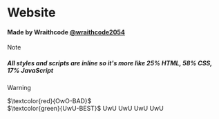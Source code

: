 # Website
#### Made by Wraithcode [@wraithcode2054](https://github.com/wraithcode2054)
> [!NOTE]
> ##### All styles and scripts are inline so it's more like 25% HTML, 58% CSS, 17% JavaScript

> [!WARNING]
> $\textcolor{red}{OwO-BAD}$ <br>
> $\textcolor{green}{UwU-BEST}$
UwU   UwU 
> UwU   UwU

